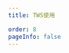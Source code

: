 ```yaml
---
title: TWS使用

order: 8
pageInfo: false
---
```

<VidStack
  src="https://likeyou156156.online:9000/lky/TWS/2170.webm"
/>